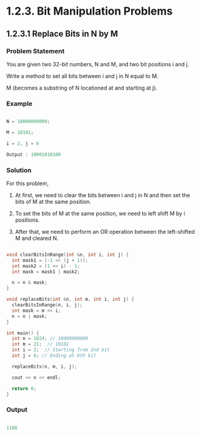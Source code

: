 # 1.2.3. Bit Manipulation Problems

## 1.2.3.1 Replace Bits in N by M

### Problem Statement

You are given two 32-bit numbers, N and M, and two bit positions i and j.

Write a method to set all bits between i and j in N equal to M.

M (becomes a substring of N locationed at and starting at j).

### Example

```cpp

N = 10000000000;

M = 10101;

i = 2, j = 6

Output : 10001010100

```

### Solution

For this problem,

1. At first, we need to clear the bits between i and j in N and then set the bits of M at the same position.

2. To set the bits of M at the same position, we need to left shift M by i positions.

3. After that, we need to perform an OR operation between the left-shifted M and cleared N.

```cpp

void clearBitsInRange(int &n, int i, int j) {
  int mask1 = (-1 << (j + 1));
  int mask2 = (1 << i) - 1;
  int mask = mask1 | mask2;

  n = n & mask;
}

void replaceBits(int &n, int m, int i, int j) {
  clearBitsInRange(n, i, j);
  int mask = m << i;
  n = n | mask;
}

int main() {
  int n = 1024; // 10000000000
  int m = 21;  // 10101
  int i = 2;  // Starting from 2nd bit
  int j = 6; // Ending at 6th bit

  replaceBits(n, m, i, j);

  cout << n << endl;

  return 0;
}

```

### Output

```cpp

1108

```
